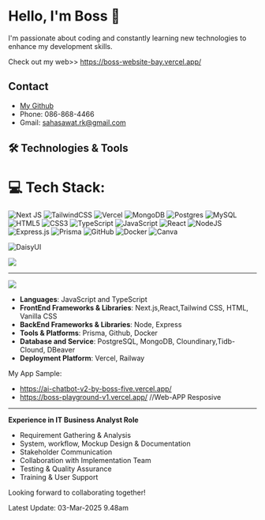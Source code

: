 # Hello, I'm Boss 👋 

I'm passionate about coding and constantly learning new technologies to enhance my development skills.

Check out my web>> https://boss-website-bay.vercel.app/

## Contact
- [My Github](https://github.com/Sahasawat-Boss)
- Phone: 086-868-4466
-  Gmail: sahasawat.rk@gmail.com
  
## 🛠️ Technologies & Tools

# 💻 Tech Stack:
![Next JS](https://img.shields.io/badge/Next-black?style=for-the-badge&logo=next.js&logoColor=white) ![TailwindCSS](https://img.shields.io/badge/tailwindcss-%2338B2AC.svg?style=for-the-badge&logo=tailwind-css&logoColor=white) ![Vercel](https://img.shields.io/badge/vercel-%23000000.svg?style=for-the-badge&logo=vercel&logoColor=white) 
![MongoDB](https://img.shields.io/badge/MongoDB-%234ea94b.svg?style=for-the-badge&logo=mongodb&logoColor=white) ![Postgres](https://img.shields.io/badge/postgres-%23316192.svg?style=for-the-badge&logo=postgresql&logoColor=white) ![MySQL](https://img.shields.io/badge/mysql-4479A1.svg?style=for-the-badge&logo=mysql&logoColor=white)  ![HTML5](https://img.shields.io/badge/html5-%23E34F26.svg?style=for-the-badge&logo=html5&logoColor=white) 
![CSS3](https://img.shields.io/badge/css3-%231572B6.svg?style=for-the-badge&logo=css3&logoColor=white) ![TypeScript](https://img.shields.io/badge/typescript-%23007ACC.svg?style=for-the-badge&logo=typescript&logoColor=white) ![JavaScript](https://img.shields.io/badge/javascript-%23323330.svg?style=for-the-badge&logo=javascript&logoColor=%23F7DF1E) 
  ![React](https://img.shields.io/badge/react-%2320232a.svg?style=for-the-badge&logo=react&logoColor=%2361DAFB) ![NodeJS](https://img.shields.io/badge/node.js-6DA55F?style=for-the-badge&logo=node.js&logoColor=white) ![Express.js](https://img.shields.io/badge/express.js-%23404d59.svg?style=for-the-badge&logo=express&logoColor=%2361DAFB) ![Prisma](https://img.shields.io/badge/Prisma-3982CE?style=for-the-badge&logo=Prisma&logoColor=white) ![GitHub](https://img.shields.io/badge/github-%23121011.svg?style=for-the-badge&logo=github&logoColor=white) ![Docker](https://img.shields.io/badge/docker-%230db7ed.svg?style=for-the-badge&logo=docker&logoColor=white) ![Canva](https://img.shields.io/badge/Canva-%2300C4CC.svg?style=for-the-badge&logo=Canva&logoColor=white) 

  ![DaisyUI](https://img.shields.io/badge/daisyui-5A0EF8?style=for-the-badge&logo=daisyui&logoColor=white)

![](https://github-readme-stats.vercel.app/api/top-langs/?username=Sahasawat-Boss&theme=dark&hide_border=false&include_all_commits=false&count_private=false&layout=compact)

---
[![](https://visitcount.itsvg.in/api?id=Sahasawat-Boss&icon=0&color=0)](https://visitcount.itsvg.in)

<!-- Proudly created with GPRM ( https://gprm.itsvg.in ) -->
- **Languages**: JavaScript and TypeScript
- **FrontEnd Frameworks & Libraries**: Next.js,React,Tailwind CSS, HTML, Vanilla CSS
- **BackEnd Frameworks & Libraries**: Node, Express
- **Tools & Platforms**: Prisma, Github, Docker
- **Database and Service**: PostgreSQL, MongoDB, Cloundinary,Tidb-Clound, DBeaver 
- **Deployment Platform**: Vercel, Railway

My App Sample: 
- https://ai-chatbot-v2-by-boss-five.vercel.app/
- https://boss-playground-v1.vercel.app/   //Web-APP Resposive

---
**Experience in IT Business Analyst Role**
- Requirement Gathering & Analysis
- System, workflow, Mockup Design & Documentation
- Stakeholder Communication
- Collaboration with Implementation Team
- Testing & Quality Assurance
- Training & User Support


Looking forward to collaborating together!

Latest Update: 03-Mar-2025 9.48am
